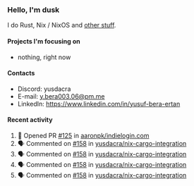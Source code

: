 ### Hello, I'm dusk

I do Rust, Nix / NixOS and [other stuff](https://gaze.systems/).

#### Projects I'm focusing on

- nothing, right now

#### Contacts

- Discord: yusdacra
- E-mail: y.bera003.06@pm.me
- LinkedIn: https://www.linkedin.com/in/yusuf-bera-ertan

#### Recent activity

<!--START_SECTION:activity-->
1. 💪 Opened PR [#125](https://github.com/aaronpk/indielogin.com/pull/125) in [aaronpk/indielogin.com](https://github.com/aaronpk/indielogin.com)
2. 🗣 Commented on [#158](https://github.com/yusdacra/nix-cargo-integration/issues/158#issuecomment-2316159934) in [yusdacra/nix-cargo-integration](https://github.com/yusdacra/nix-cargo-integration)
3. 🗣 Commented on [#158](https://github.com/yusdacra/nix-cargo-integration/issues/158#issuecomment-2315989242) in [yusdacra/nix-cargo-integration](https://github.com/yusdacra/nix-cargo-integration)
4. 🗣 Commented on [#158](https://github.com/yusdacra/nix-cargo-integration/issues/158#issuecomment-2308628404) in [yusdacra/nix-cargo-integration](https://github.com/yusdacra/nix-cargo-integration)
5. 🗣 Commented on [#158](https://github.com/yusdacra/nix-cargo-integration/issues/158#issuecomment-2308543408) in [yusdacra/nix-cargo-integration](https://github.com/yusdacra/nix-cargo-integration)
<!--END_SECTION:activity-->
